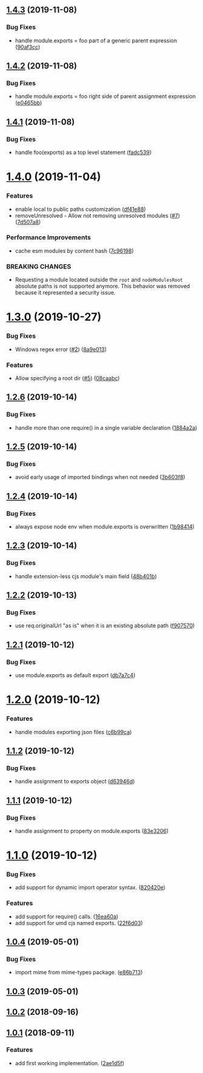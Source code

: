 ## [1.4.3](https://github.com/fpipita/esm-middleware/compare/v1.4.2...v1.4.3) (2019-11-08)

### Bug Fixes

- handle module.exports = foo part of a generic parent expression ([90af3cc](https://github.com/fpipita/esm-middleware/commit/90af3cc3fcb433147f706e01f6154d06bde22011))

## [1.4.2](https://github.com/fpipita/esm-middleware/compare/v1.4.1...v1.4.2) (2019-11-08)

### Bug Fixes

- handle module.exports = foo right side of parent assignment expression ([e0465bb](https://github.com/fpipita/esm-middleware/commit/e0465bba9a4fc0654d553908e154cd189ba12d46))

## [1.4.1](https://github.com/fpipita/esm-middleware/compare/v1.4.0...v1.4.1) (2019-11-08)

### Bug Fixes

- handle foo(exports) as a top level statement ([fadc539](https://github.com/fpipita/esm-middleware/commit/fadc539b5171017e255ef43d371027884497bdb8))

# [1.4.0](https://github.com/fpipita/esm-middleware/compare/v1.3.0...v1.4.0) (2019-11-04)

### Features

- enable local to public paths customization ([df41e88](https://github.com/fpipita/esm-middleware/commit/df41e881dc0527957fa2db4b115a73aee4cb1f8a))
- removeUnresolved - Allow not removing unresolved modules ([#7](https://github.com/fpipita/esm-middleware/issues/7)) ([7d507a8](https://github.com/fpipita/esm-middleware/commit/7d507a8cc70b8113cfbcf72805f68783929c88cb))

### Performance Improvements

- cache esm modules by content hash ([7c96198](https://github.com/fpipita/esm-middleware/commit/7c96198298dac9fd5a546be4a7fcd96fcb44ae03))

### BREAKING CHANGES

- Requesting a module located outside the `root` and `nodeModulesRoot` absolute paths
  is not supported anymore. This behavior was removed because it represented a security issue.

# [1.3.0](https://github.com/fpipita/esm-middleware/compare/v1.2.6...v1.3.0) (2019-10-27)

### Bug Fixes

- Windows regex error ([#2](https://github.com/fpipita/esm-middleware/issues/2)) ([8a9e013](https://github.com/fpipita/esm-middleware/commit/8a9e0132ac2f6326158e2dec6acf2dc556d3ba69))

### Features

- Allow specifying a root dir ([#5](https://github.com/fpipita/esm-middleware/issues/5)) ([08caabc](https://github.com/fpipita/esm-middleware/commit/08caabc6bc97048122342e383d1d32ef8cddd242))

## [1.2.6](https://github.com/fpipita/esm-middleware/compare/v1.2.5...v1.2.6) (2019-10-14)

### Bug Fixes

- handle more than one require() in a single variable declaration ([1884a2a](https://github.com/fpipita/esm-middleware/commit/1884a2a38633e212d32e93d341a78d9305d79470))

## [1.2.5](https://github.com/fpipita/esm-middleware/compare/v1.2.4...v1.2.5) (2019-10-14)

### Bug Fixes

- avoid early usage of imported bindings when not needed ([3b603f8](https://github.com/fpipita/esm-middleware/commit/3b603f831bde84a1c876d2bff4fdca2d6ce21545))

## [1.2.4](https://github.com/fpipita/esm-middleware/compare/v1.2.3...v1.2.4) (2019-10-14)

### Bug Fixes

- always expose node env when module.exports is overwritten ([1b98414](https://github.com/fpipita/esm-middleware/commit/1b98414bce1fbfd8d5fdd83bebb40ae37d7bca8d))

## [1.2.3](https://github.com/fpipita/esm-middleware/compare/v1.2.2...v1.2.3) (2019-10-14)

### Bug Fixes

- handle extension-less cjs module's main field ([48b401b](https://github.com/fpipita/esm-middleware/commit/48b401b3e7fb2ef45d27793b5e6c196cc110484f))

## [1.2.2](https://github.com/fpipita/esm-middleware/compare/v1.2.1...v1.2.2) (2019-10-13)

### Bug Fixes

- use req.originalUrl "as is" when it is an existing absolute path ([f907570](https://github.com/fpipita/esm-middleware/commit/f9075703f0bc3c127c4b442fc49a89e27af1869a))

## [1.2.1](https://github.com/fpipita/esm-middleware/compare/v1.2.0...v1.2.1) (2019-10-12)

### Bug Fixes

- use module.exports as default export ([db7a7c4](https://github.com/fpipita/esm-middleware/commit/db7a7c42cdb50444598042b1d7686c1deff1839e))

# [1.2.0](https://github.com/fpipita/esm-middleware/compare/v1.1.2...v1.2.0) (2019-10-12)

### Features

- handle modules exporting json files ([c6b99ca](https://github.com/fpipita/esm-middleware/commit/c6b99ca09f0315d9bae7b8c7b5257398b3f70983))

## [1.1.2](https://github.com/fpipita/esm-middleware/compare/v1.1.1...v1.1.2) (2019-10-12)

### Bug Fixes

- handle assignment to exports object ([d63946d](https://github.com/fpipita/esm-middleware/commit/d63946d840fccd6a1ef55e0b43d20b04816a399f))

## [1.1.1](https://github.com/fpipita/esm-middleware/compare/v1.1.0...v1.1.1) (2019-10-12)

### Bug Fixes

- handle assignment to property on module.exports ([83e3206](https://github.com/fpipita/esm-middleware/commit/83e320648328f68c21569670d48d91f5ff2ab9b9))

# [1.1.0](https://github.com/fpipita/esm-middleware/compare/v1.0.4...v1.1.0) (2019-10-12)

### Bug Fixes

- add support for dynamic import operator syntax. ([820420e](https://github.com/fpipita/esm-middleware/commit/820420ec00faf8184072dd71673a80df16ca2396))

### Features

- add support for require() calls. ([16ea60a](https://github.com/fpipita/esm-middleware/commit/16ea60ac44abfd5d16a540ff879451125534209e))
- add support for umd cjs named exports. ([22f6d03](https://github.com/fpipita/esm-middleware/commit/22f6d03bb2c4dffc159b02d43d37c3fa4b357899))

## [1.0.4](https://github.com/fpipita/esm-middleware/compare/v1.0.3...v1.0.4) (2019-05-01)

### Bug Fixes

- import mime from mime-types package. ([e86b713](https://github.com/fpipita/esm-middleware/commit/e86b7139ef7113bcdb6a711449f0816bb15609a1))

## [1.0.3](https://github.com/fpipita/esm-middleware/compare/v1.0.2...v1.0.3) (2019-05-01)

## [1.0.2](https://github.com/fpipita/esm-middleware/compare/v1.0.1...v1.0.2) (2018-09-16)

## [1.0.1](https://github.com/fpipita/esm-middleware/compare/2ae1d5f8ead0ca73a9ac96d975df2c35b24c4d78...v1.0.1) (2018-09-11)

### Features

- add first working implementation. ([2ae1d5f](https://github.com/fpipita/esm-middleware/commit/2ae1d5f8ead0ca73a9ac96d975df2c35b24c4d78))

